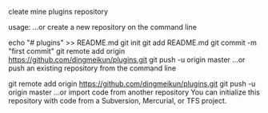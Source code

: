 cleate mine plugins repository

usage:
…or create a new repository on the command line

echo "# plugins" >> README.md
git init
git add README.md
git commit -m "first commit"
git remote add origin https://github.com/dingmeikun/plugins.git
git push -u origin master
…or push an existing repository from the command line

git remote add origin https://github.com/dingmeikun/plugins.git
git push -u origin master
…or import code from another repository
You can initialize this repository with code from a Subversion, Mercurial, or TFS project.